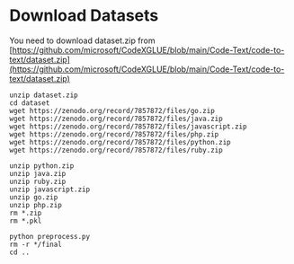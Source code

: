 # Download Datasets

You need to download dataset.zip from [https://github.com/microsoft/CodeXGLUE/blob/main/Code-Text/code-to-text/dataset.zip](https://github.com/microsoft/CodeXGLUE/blob/main/Code-Text/code-to-text/dataset.zip)
```
unzip dataset.zip
cd dataset
wget https://zenodo.org/record/7857872/files/go.zip
wget https://zenodo.org/record/7857872/files/java.zip
wget https://zenodo.org/record/7857872/files/javascript.zip
wget https://zenodo.org/record/7857872/files/php.zip
wget https://zenodo.org/record/7857872/files/python.zip
wget https://zenodo.org/record/7857872/files/ruby.zip

unzip python.zip
unzip java.zip
unzip ruby.zip
unzip javascript.zip
unzip go.zip
unzip php.zip
rm *.zip
rm *.pkl

python preprocess.py
rm -r */final
cd ..
```
